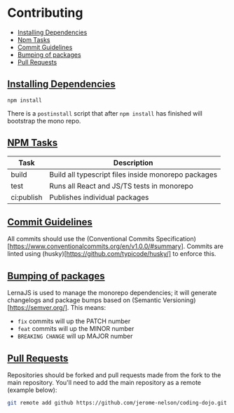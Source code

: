 # Contributing

- [Installing Dependencies](#installing)
- [Npm Tasks](#npm-tasks)
- [Commit Guidelines](commit-guidelines)
- [Bumping of packages](#package-bumps)
- [Pull Requests](#pull-requests)

## [Installing Dependencies](#installing)

```
npm install
```

There is a `postinstall` script that after `npm install` has finished will bootstrap the mono repo.

## [NPM Tasks](#npm-tasks)

| Task       | Description                                                                           |
|------------|---------------------------------------------------------------------------------------|
| build      | Build all typescript files inside monorepo packages                                   |
| test       | Runs all React and JS/TS tests in monorepo                                            |
| ci:publish | Publishes individual packages                                                         |

## [Commit Guidelines](commit-guidelines)

All commits should use the (Conventional Commits Specification)[https://www.conventionalcommits.org/en/v1.0.0/#summary]. Commits are linted using (husky)[https://github.com/typicode/husky/] to enforce this.


## [Bumping of packages](#package-bumps)
LernaJS is used to manage the monorepo dependencies; it will generate changelogs and package bumps based on (Semantic Versioning)[https://semver.org/]. This means:

* `fix` commits will up the PATCH number
* `feat` commits will up the MINOR number
* `BREAKING CHANGE` will up MAJOR number

## [Pull Requests](#pull-requests)
Repositories should be forked and pull requests made from the fork to the main repository.
You'll need to add the main repository as a remote (example below):
```bash
git remote add github https://github.com/jerome-nelson/coding-dojo.git
```